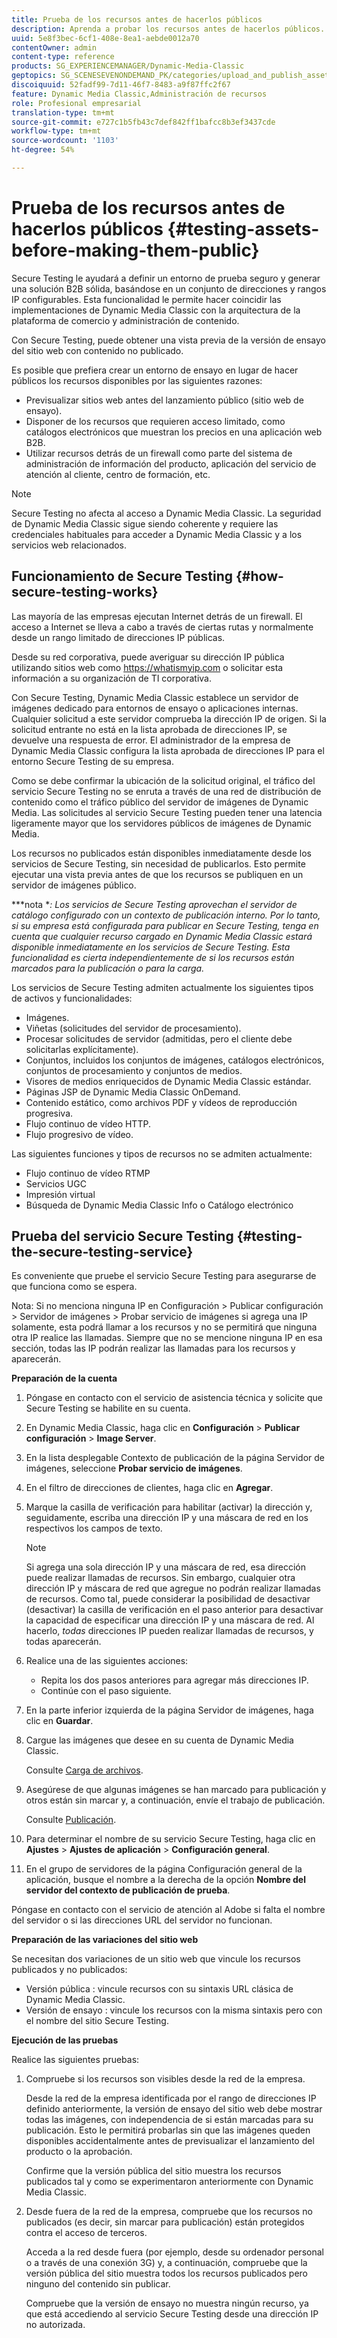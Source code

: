 ```yaml
---
title: Prueba de los recursos antes de hacerlos públicos
description: Aprenda a probar los recursos antes de hacerlos públicos.
uuid: 5e8f3bec-6cf1-408e-8ea1-aebde0012a70
contentOwner: admin
content-type: reference
products: SG_EXPERIENCEMANAGER/Dynamic-Media-Classic
geptopics: SG_SCENESEVENONDEMAND_PK/categories/upload_and_publish_assets
discoiquuid: 52fadf99-7d11-46f7-8483-a9f87ffc2f67
feature: Dynamic Media Classic,Administración de recursos
role: Profesional empresarial
translation-type: tm+mt
source-git-commit: e727c1b5fb43c7def842ff1bafcc8b3ef3437cde
workflow-type: tm+mt
source-wordcount: '1103'
ht-degree: 54%

---
```



# Prueba de los recursos antes de hacerlos públicos {#testing-assets-before-making-them-public}

Secure Testing le ayudará a definir un entorno de prueba seguro y generar una solución B2B sólida, basándose en un conjunto de direcciones y rangos IP configurables. Esta funcionalidad le permite hacer coincidir las implementaciones de Dynamic Media Classic con la arquitectura de la plataforma de comercio y administración de contenido.

Con Secure Testing, puede obtener una vista previa de la versión de ensayo del sitio web con contenido no publicado.

Es posible que prefiera crear un entorno de ensayo en lugar de hacer públicos los recursos disponibles por las siguientes razones:

* Previsualizar sitios web antes del lanzamiento público (sitio web de ensayo).
* Disponer de los recursos que requieren acceso limitado, como catálogos electrónicos que muestran los precios en una aplicación web B2B.
* Utilizar recursos detrás de un firewall como parte del sistema de administración de información del producto, aplicación del servicio de atención al cliente, centro de formación, etc.

>[!NOTE]
>
>Secure Testing no afecta al acceso a Dynamic Media Classic. La seguridad de Dynamic Media Classic sigue siendo coherente y requiere las credenciales habituales para acceder a Dynamic Media Classic y a los servicios web relacionados.

## Funcionamiento de Secure Testing {#how-secure-testing-works}

Las mayoría de las empresas ejecutan Internet detrás de un firewall. El acceso a Internet se lleva a cabo a través de ciertas rutas y normalmente desde un rango limitado de direcciones IP públicas.

Desde su red corporativa, puede averiguar su dirección IP pública utilizando sitios web como https://whatismyip.com o solicitar esta información a su organización de TI corporativa.

Con Secure Testing, Dynamic Media Classic establece un servidor de imágenes dedicado para entornos de ensayo o aplicaciones internas. Cualquier solicitud a este servidor comprueba la dirección IP de origen. Si la solicitud entrante no está en la lista aprobada de direcciones IP, se devuelve una respuesta de error. El administrador de la empresa de Dynamic Media Classic configura la lista aprobada de direcciones IP para el entorno Secure Testing de su empresa.

Como se debe confirmar la ubicación de la solicitud original, el tráfico del servicio Secure Testing no se enruta a través de una red de distribución de contenido como el tráfico público del servidor de imágenes de Dynamic Media. Las solicitudes al servicio Secure Testing pueden tener una latencia ligeramente mayor que los servidores públicos de imágenes de Dynamic Media.

Los recursos no publicados están disponibles inmediatamente desde los servicios de Secure Testing, sin necesidad de publicarlos. Esto permite ejecutar una vista previa antes de que los recursos se publiquen en un servidor de imágenes público.

***nota **: Los servicios de Secure Testing aprovechan el servidor de catálogo configurado con un contexto de publicación interno. Por lo tanto, si su empresa está configurada para publicar en Secure Testing, tenga en cuenta que cualquier recurso cargado en Dynamic Media Classic estará disponible inmediatamente en los servicios de Secure Testing. Esta funcionalidad es cierta independientemente de si los recursos están marcados para la publicación o para la carga.*

Los servicios de Secure Testing admiten actualmente los siguientes tipos de activos y funcionalidades:

<!-- 

Comment Type: remark
Last Modified By: unknown unknown 
Last Modified Date: 

<p>Added videos to list below 9/11/2012. Moved “Render Server requests” from unsupported to supported, listed below on 3/15/2016 as per email from Cynthia March 11, 2016)</p>

 -->

* Imágenes.
* Viñetas (solicitudes del servidor de procesamiento).
* Procesar solicitudes de servidor (admitidas, pero el cliente debe solicitarlas explícitamente).
* Conjuntos, incluidos los conjuntos de imágenes, catálogos electrónicos, conjuntos de procesamiento y conjuntos de medios.
* Visores de medios enriquecidos de Dynamic Media Classic estándar.
* Páginas JSP de Dynamic Media Classic OnDemand.
* Contenido estático, como archivos PDF y vídeos de reproducción progresiva.
* Flujo continuo de vídeo HTTP.
* Flujo progresivo de vídeo.

Las siguientes funciones y tipos de recursos no se admiten actualmente:

* Flujo continuo de vídeo RTMP
* Servicios UGC
* Impresión virtual
* Búsqueda de Dynamic Media Classic Info o Catálogo electrónico

## Prueba del servicio Secure Testing {#testing-the-secure-testing-service}

Es conveniente que pruebe el servicio Secure Testing para asegurarse de que funciona como se espera.

Nota: Si no menciona ninguna IP en Configuración > Publicar configuración > Servidor de imágenes > Probar servicio de imágenes
si agrega una IP solamente, esta podrá llamar a los recursos y no se permitirá que ninguna otra IP realice las llamadas. Siempre que no se mencione ninguna IP en esa sección, todas las IP podrán realizar las llamadas para los recursos y aparecerán.

**Preparación de la cuenta**

<!-- 

Comment Type: remark
Last Modified By: unknown unknown 
Last Modified Date: 

<p>RB: Rewrote entire steps under “Prepare your account” 9/10/2012</p>

 -->

1. Póngase en contacto con el servicio de asistencia técnica y solicite que Secure Testing se habilite en su cuenta.
1. En Dynamic Media Classic, haga clic en **Configuración** > **Publicar configuración** > **Image Server**.
1. En la lista desplegable Contexto de publicación de la página Servidor de imágenes, seleccione **Probar servicio de imágenes**.
1. En el filtro de direcciones de clientes, haga clic en **Agregar**.
1. Marque la casilla de verificación para habilitar (activar) la dirección y, seguidamente, escriba una dirección IP y una máscara de red en los respectivos los campos de texto.

   >[!NOTE]
   >
   >Si agrega una sola dirección IP y una máscara de red, esa dirección puede realizar llamadas de recursos. Sin embargo, cualquier otra dirección IP y máscara de red que agregue no podrán realizar llamadas de recursos. Como tal, puede considerar la posibilidad de desactivar (desactivar) la casilla de verificación en el paso anterior para desactivar la capacidad de especificar una dirección IP y una máscara de red. Al hacerlo, *todas* direcciones IP pueden realizar llamadas de recursos, y todas aparecerán.

1. Realice una de las siguientes acciones:
   * Repita los dos pasos anteriores para agregar más direcciones IP.
   * Continúe con el paso siguiente.
1. En la parte inferior izquierda de la página Servidor de imágenes, haga clic en **Guardar**.
1. Cargue las imágenes que desee en su cuenta de Dynamic Media Classic.

   Consulte [Carga de archivos](uploading-files.md#uploading_files).

1. Asegúrese de que algunas imágenes se han marcado para publicación y otros están sin marcar y, a continuación, envíe el trabajo de publicación.

   Consulte [Publicación](publishing-files.md#publishing_files).

1. Para determinar el nombre de su servicio Secure Testing, haga clic en **Ajustes** > **Ajustes de aplicación** > **Configuración general**.
1. En el grupo de servidores de la página Configuración general de la aplicación, busque el nombre a la derecha de la opción **Nombre del servidor del contexto de publicación de prueba**.

Póngase en contacto con el servicio de atención al Adobe si falta el nombre del servidor o si las direcciones URL del servidor no funcionan.

**Preparación de las variaciones del sitio web**

Se necesitan dos variaciones de un sitio web que vincule los recursos publicados y no publicados:

* Versión pública : vincule recursos con su sintaxis URL clásica de Dynamic Media Classic.
* Versión de ensayo : vincule los recursos con la misma sintaxis pero con el nombre del sitio Secure Testing.

**Ejecución de las pruebas**

Realice las siguientes pruebas:

1. Compruebe si los recursos son visibles desde la red de la empresa.

   Desde la red de la empresa identificada por el rango de direcciones IP definido anteriormente, la versión de ensayo del sitio web debe mostrar todas las imágenes, con independencia de si están marcadas para su publicación. Esto le permitirá probarlas sin que las imágenes queden disponibles accidentalmente antes de previsualizar el lanzamiento del producto o la aprobación.

   Confirme que la versión pública del sitio muestra los recursos publicados tal y como se experimentaron anteriormente con Dynamic Media Classic.

1. Desde fuera de la red de la empresa, compruebe que los recursos no publicados (es decir, sin marcar para publicación) están protegidos contra el acceso de terceros.

   Acceda a la red desde fuera (por ejemplo, desde su ordenador personal o a través de una conexión 3G) y, a continuación, compruebe que la versión pública del sitio muestra todos los recursos publicados pero ninguno del contenido sin publicar.

   Compruebe que la versión de ensayo no muestra ningún recurso, ya que está accediendo al servicio Secure Testing desde una dirección IP no autorizada.

